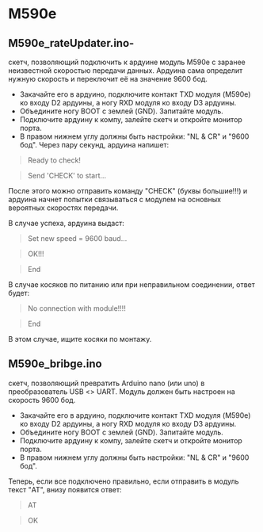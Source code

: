 # M590e

## M590e_rateUpdater.ino- 
скетч, позволяющий подключить к ардуине модуль M590e с заранее неизвестной скоростью передачи данных. Ардуина сама определит нужную скорость и переключит её на значение 9600 бод.
* Закачайте его в ардуино, подключите контакт TXD модуля (M590e) ко входу D2 ардуины, а ногу RXD модуля ко входу D3 ардуины. 
* Объедините ногу BOOT с землей (GND). Запитайте модуль.
* Подключите ардуину к компу, залейте скетч и откройте монитор порта.
* В правом нижнем углу должны быть настройки: "NL & CR" и "9600 бод".
Через пару секунд, ардуина напишет:

>Ready to check!

>Send 'CHECK' to start...

После этого можно отправить команду "CHECK" (буквы большие!!!) и ардуина начнет попытки связываться с модулем на основных вероятных скоростях передачи.

В случае успеха, ардуина выдаст:
>Set new speed = 9600 baud...

>OK!!!

>End

В случае косяков по питанию или при неправильном соединении, ответ будет:

>No connection with module!!!!

>End

В этом случае, ищите косяки по монтажу.

## M590e_bribge.ino
скетч, позволяющий превратить Arduino nano (или uno) в преобразователь USB <> UART. Модуль должен быть настроен на скорость 9600 бод.
* Закачайте его в ардуино, подключите контакт TXD модуля (M590e) ко входу D2 ардуины, а ногу RXD модуля ко входу D3 ардуины. 
* Объедините ногу BOOT с землей (GND). Запитайте модуль.
* Подключите ардуину к компу, залейте скетч и откройте монитор порта.
* В правом нижнем углу должны быть настройки: "NL & CR" и "9600 бод".

Теперь, если все подключено правильно, если отправить в модуль текст "AT", 
внизу появится ответ:

>AT

>OK

